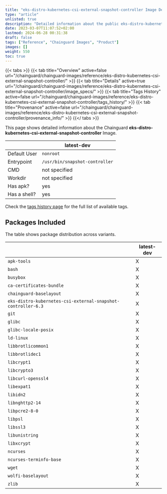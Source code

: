 ```yaml
---
title: "eks-distro-kubernetes-csi-external-snapshot-controller Image Details"
type: "article"
unlisted: true
description: "Detailed information about the public eks-distro-kubernetes-csi-external-snapshot-controller Chainguard Image."
date: 2023-03-07T11:07:52+02:00
lastmod: 2024-06-28 00:31:38
draft: false
tags: ["Reference", "Chainguard Images", "Product"]
images: []
weight: 550
toc: true
---
```


{{< tabs >}}
{{< tab title="Overview" active=false url="/chainguard/chainguard-images/reference/eks-distro-kubernetes-csi-external-snapshot-controller/" >}}
{{< tab title="Details" active=true url="/chainguard/chainguard-images/reference/eks-distro-kubernetes-csi-external-snapshot-controller/image_specs/" >}}
{{< tab title="Tags History" active=false url="/chainguard/chainguard-images/reference/eks-distro-kubernetes-csi-external-snapshot-controller/tags_history/" >}}
{{< tab title="Provenance" active=false url="/chainguard/chainguard-images/reference/eks-distro-kubernetes-csi-external-snapshot-controller/provenance_info/" >}}
{{</ tabs >}}

This page shows detailed information about the Chainguard **eks-distro-kubernetes-csi-external-snapshot-controller** Image.

|              | latest-dev                     |
|--------------|--------------------------------|
| Default User | `nonroot`                      |
| Entrypoint   | `/usr/bin/snapshot-controller` |
| CMD          | not specified                  |
| Workdir      | not specified                  |
| Has apk?     | yes                            |
| Has a shell? | yes                            |

Check the [tags history page](/chainguard/chainguard-images/reference/eks-distro-kubernetes-csi-external-snapshot-controller/tags_history/) for the full list of available tags.

## Packages Included
The table shows package distribution across variants.

|                                                              | latest-dev |
|--------------------------------------------------------------|------------|
| `apk-tools`                                                  | X          |
| `bash`                                                       | X          |
| `busybox`                                                    | X          |
| `ca-certificates-bundle`                                     | X          |
| `chainguard-baselayout`                                      | X          |
| `eks-distro-kubernetes-csi-external-snapshot-controller-6.3` | X          |
| `git`                                                        | X          |
| `glibc`                                                      | X          |
| `glibc-locale-posix`                                         | X          |
| `ld-linux`                                                   | X          |
| `libbrotlicommon1`                                           | X          |
| `libbrotlidec1`                                              | X          |
| `libcrypt1`                                                  | X          |
| `libcrypto3`                                                 | X          |
| `libcurl-openssl4`                                           | X          |
| `libexpat1`                                                  | X          |
| `libidn2`                                                    | X          |
| `libnghttp2-14`                                              | X          |
| `libpcre2-8-0`                                               | X          |
| `libpsl`                                                     | X          |
| `libssl3`                                                    | X          |
| `libunistring`                                               | X          |
| `libxcrypt`                                                  | X          |
| `ncurses`                                                    | X          |
| `ncurses-terminfo-base`                                      | X          |
| `wget`                                                       | X          |
| `wolfi-baselayout`                                           | X          |
| `zlib`                                                       | X          |

